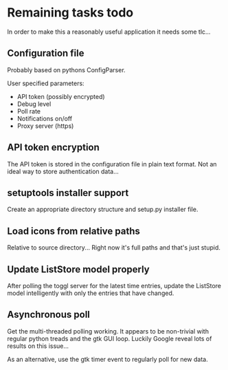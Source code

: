 Remaining tasks todo
====================

In order to make this a reasonably useful application it needs some tlc...

Configuration file
-------------------
Probably based on pythons ConfigParser.

User specified parameters:
 * API token (possibly encrypted)
 * Debug level
 * Poll rate
 * Notifications on/off
 * Proxy server (https)

API token encryption
--------------------
The API token is stored in the configuration file in plain text format. Not an ideal way to store authentication data...

setuptools installer support
----------------------------
Create an appropriate directory structure and setup.py installer file.

Load icons from relative paths
------------------------------
Relative to source directory... Right now it's full paths and that's just stupid.

Update ListStore model properly
-------------------------------
After polling the toggl server for the latest time entries, update the ListStore model intelligently with only the entries that have changed.

Asynchronous poll
-----------------
Get the multi-threaded polling working. It appears to be non-trivial with regular python treads and the gtk GUI loop. Luckily Google reveal lots of results on this issue...

As an alternative, use the gtk timer event to regularly poll for new data.

